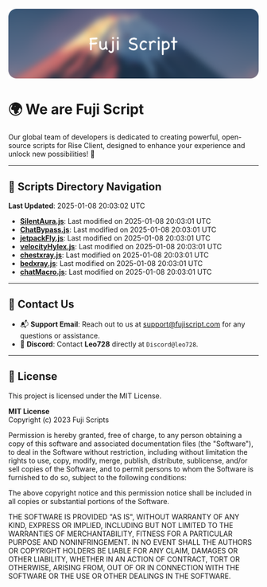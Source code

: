 ![Banner](.github/b.webp)

# 🌍 **We are Fuji Script**

Our global team of developers is dedicated to creating powerful, open-source scripts for Rise Client, designed to enhance your experience and unlock new possibilities! 🌟

---
<!-- SCRIPTS_NAVIGATION_START -->
## 📂 **Scripts Directory Navigation**

**Last Updated**: 2025-01-08 20:03:02 UTC

- **[SilentAura.js](scripts/SilentAura.js)**: Last modified on 2025-01-08 20:03:01 UTC
- **[ChatBypass.js](scripts/ChatBypass.js)**: Last modified on 2025-01-08 20:03:01 UTC
- **[jetpackFly.js](scripts/jetpackFly.js)**: Last modified on 2025-01-08 20:03:01 UTC
- **[velocityHylex.js](scripts/velocityHylex.js)**: Last modified on 2025-01-08 20:03:01 UTC
- **[chestxray.js](scripts/chestxray.js)**: Last modified on 2025-01-08 20:03:01 UTC
- **[bedxray.js](scripts/bedxray.js)**: Last modified on 2025-01-08 20:03:01 UTC
- **[chatMacro.js](scripts/chatMacro.js)**: Last modified on 2025-01-08 20:03:01 UTC

<!-- SCRIPTS_NAVIGATION_END -->

---

## 💬 **Contact Us**  
- 📬 **Support Email**: Reach out to us at [support@fujiscript.com](mailto:support@fujiscript.com) for any questions or assistance.  
- 💬 **Discord**: Contact **Leo728** directly at `Discord@leo728`.

---

## 📜 **License**

This project is licensed under the MIT License.  

**MIT License**  
Copyright (c) 2023 Fuji Scripts  

Permission is hereby granted, free of charge, to any person obtaining a copy of this software and associated documentation files (the "Software"), to deal in the Software without restriction, including without limitation the rights to use, copy, modify, merge, publish, distribute, sublicense, and/or sell copies of the Software, and to permit persons to whom the Software is furnished to do so, subject to the following conditions:  

The above copyright notice and this permission notice shall be included in all copies or substantial portions of the Software.  

THE SOFTWARE IS PROVIDED "AS IS", WITHOUT WARRANTY OF ANY KIND, EXPRESS OR IMPLIED, INCLUDING BUT NOT LIMITED TO THE WARRANTIES OF MERCHANTABILITY, FITNESS FOR A PARTICULAR PURPOSE AND NONINFRINGEMENT. IN NO EVENT SHALL THE AUTHORS OR COPYRIGHT HOLDERS BE LIABLE FOR ANY CLAIM, DAMAGES OR OTHER LIABILITY, WHETHER IN AN ACTION OF CONTRACT, TORT OR OTHERWISE, ARISING FROM, OUT OF OR IN CONNECTION WITH THE SOFTWARE OR THE USE OR OTHER DEALINGS IN THE SOFTWARE.  
